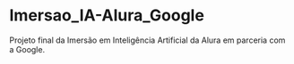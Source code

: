 # Imersao_IA-Alura_Google

Projeto final da Imersão em Inteligência Artificial da Alura em parceria com a Google.

